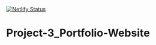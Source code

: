 [![Netlify Status](https://api.netlify.com/api/v1/badges/13566302-c5cb-4f90-afc1-7e3111b078e5/deploy-status)](https://app.netlify.com/sites/rohithportfoliowebsite/deploys)
# Project-3_Portfolio-Website
